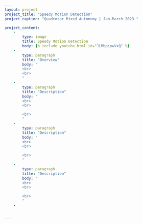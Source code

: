 ```yaml
---
layout: project
project_title: "Speedy Motion Detection"
project_caption: "Quadrotor Mixed Autonomy | Jan-March 2023."

project_content:
    - 
        type: image
        title: Speedy Motion Detection
        body: {% include youtube.html id="JLMbpiywVxQ" %}
    -
        type: paragraph
        title: "Overview"
        body: " 
        <br>
        <br>
        "
    -
        type: paragraph
        title: "Description"
        body: "
        <br>
        <br>

        <br>
        "
    -
        type: paragraph
        title: "Description"
        body: "
        <br>
        <br>

        <br>
        "
    -
        type: paragraph
        title: "Description"
        body: "
        <br>
        <br>

        <br>
        "
    -


---
```



